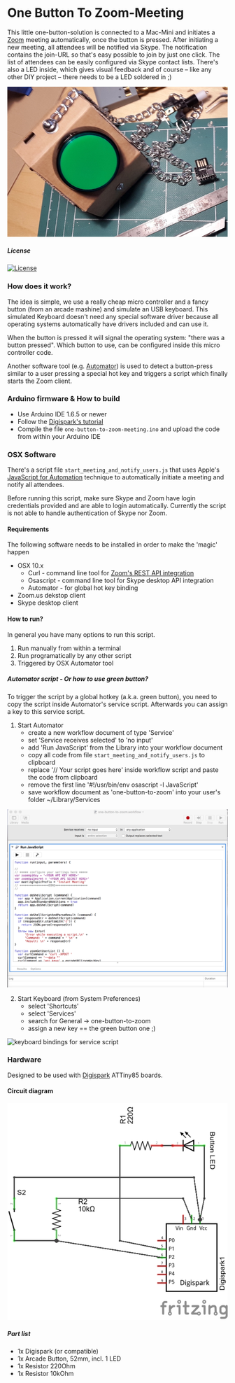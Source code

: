 
# One Button To Zoom-Meeting

This little one-button-solution is connected to a Mac-Mini
and initiates a [Zoom](http://zoom.us) meeting automatically, once the button is pressed.
After initiating a new meeting, all attendees will be notified via Skype.
The notification contains the join-URL so that's easy possible to join by just one click.
The list of attendees can be easily configured via Skype contact lists.
There's also a LED inside, which gives visual feedback
and of course – like any other DIY project – there needs to be a LED soldered in ;)

![cicuit diagram](/pictures/button_box_assembled.jpg?raw=true)


##### License

[![License](https://img.shields.io/:license-Apache%202.0-blue.svg)](http://www.apache.org/licenses/LICENSE-2.0)


### How does it work?

The idea is simple, we use a really cheap micro controller
and a fancy button (from an arcade mashine) and simulate an USB keyboard.
This simulated Keyboard doesn't need any special software driver
because all operating systems automatically have drivers included and can use it.

When the button is pressed it will signal the operating system:
"there was a button pressed".
Which button to use, can be configured inside this micro controller code.

Another software tool (e.g. [Automator](http://www.apple.com/en/osx/all-features/#automation))
is used to detect a button-press similar to a user
pressing a special hot key and triggers a script which finally starts the Zoom client.


### Arduino firmware & How to build

* Use Arduino IDE 1.6.5 or newer
* Follow the [Digispark's tutorial](http://digistump.com/wiki/digispark/tutorials/connecting)
* Compile the file ```one-button-to-zoom-meeting.ino``` and upload the code from within your Arduino IDE


### OSX Software

There's a script file ```start_meeting_and_notify_users.js``` that uses Apple's
[JavaScript for Automation](https://developer.apple.com/library/mac/releasenotes/InterapplicationCommunication/RN-JavaScriptForAutomation/Articles/Introduction.html)
technique to automatically initiate a meeting and notify all attendees.

Before running this script, make sure Skype and Zoom have login credentials
provided and are able to login automatically. Currently the script is not able
to handle authentication of Skype nor Zoom.


#### Requirements

The following software needs to be installed in order to make the 'magic' happen

* OSX 10.x
   * Curl - command line tool for [Zoom's REST API integration](https://support.zoom.us/hc/en-us/sections/200305463-API)
   * Osascript  - command line tool for Skype desktop API integration
   * Automator - for global hot key binding
* Zoom.us dekstop client
* Skype desktop client


#### How to run?

In general you have many options to run this script.

1. Run manually from within a terminal
2. Run programatically by any other script
3. Triggered by OSX Automator tool


##### Automator script - Or how to use green button?

To trigger the script by a global hotkey (a.k.a. green button),
you need to copy the script inside Automator's service script.
Afterwards you can assign a key to this service script.

1. Start Automator
   * create a new workflow document of type 'Service'
   * set 'Service receives selected' to 'no input'
   * add 'Run JavaScript' from the Library into your workflow document
   * copy all code from file ```start_meeting_and_notify_users.js``` to clipboard
   * replace '// Your script goes here' inside workflow script and paste the code from clipboard
   * remove the first line '#!/usr/bin/env osascript -l JavaScript'
   * save workflow document as 'one-button-to-zoom' into your user's folder ~/Library/Services

![automator service javascript](/pictures/automator_service_javascript.png?raw=true)

2. Start Keyboard (from System Preferences)
   * select 'Shortcuts'
   * select 'Services'
   * search for General -> one-button-to-zoom
   * assign a new key == the green button one ;)

![keyboard bindings for service script](/pictures/keyboard_bindings_for_service_script?raw=true)


### Hardware

Designed to be used with [Digispark](http://digistump.com/products/1) ATTiny85 boards.


#### Circuit diagram

![cicuit diagram](/one-button-to-zoom_Schaltplan.png?raw=true)


##### Part list

* 1x Digispark (or compatible)
* 1x Arcade Button, 52mm, incl. 1 LED
* 1x Resistor 220Ohm
* 1x Resistor 10kOhm

